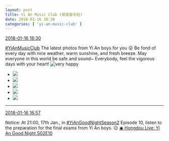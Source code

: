 ```yaml
---
layout: post
title: Yi An Music Club (易安音乐社)
date: 2018-01-16 18:30
categories: [ 'yi-an-music-club' ]
---
```


<div class="weibo-info">
  <a href="https://weibo.com/6094546964/FEEp19oeo">2018-01-16 18:30</a>
</div>

[#YiAnMusicClub](https://weibo.com/p/100808beae2e3e05b17b64f63ebedca39f19b2/super_index) The latest photos from Yi An boys for you :stuck_out_tongue_winking_eye: Be fond of every day with nice weather, warm sunshine, and fresh breeze. May everyone in this world be safe and sound~ Everybody, feel the vigorous days with your heart! ![very happy](https://img.t.sinajs.cn/t4/appstyle/expression/ext/normal/58/mb_org.gif)

<!-- more -->

<ul class="weibo-pic-list-2">
  <li class="weibo-pic">
    <a href="http://wx1.sinaimg.cn/mw690/006Es64Aly1fnimja6sofj31410qowmm.jpg"><img src="http://wx1.sinaimg.cn/thumb150/006Es64Aly1fnimja6sofj31410qowmm.jpg"/></a>
  </li>
  <li class="weibo-pic">
    <a href="http://wx2.sinaimg.cn/mw690/006Es64Aly1fnimjafl1qj31400qnali.jpg"><img src="http://wx2.sinaimg.cn/thumb150/006Es64Aly1fnimjafl1qj31400qnali.jpg"/></a>
  </li>
  <li class="weibo-pic">
    <a href="http://wx2.sinaimg.cn/mw690/006Es64Aly1fnimjfp6amj32k83uckjt.jpg"><img src="http://wx2.sinaimg.cn/thumb150/006Es64Aly1fnimjfp6amj32k83uckjt.jpg"/></a>
  </li>
  <li class="weibo-pic">
    <a href="http://wx2.sinaimg.cn/mw690/006Es64Aly1fnimjhextuj31fj24m1kz.jpg"><img src="http://wx2.sinaimg.cn/thumb150/006Es64Aly1fnimjhextuj31fj24m1kz.jpg"/></a>
  </li>
  <li class="weibo-pic">
    <a href="http://wx2.sinaimg.cn/mw690/006Es64Aly1fnimjk2tg3j32s71utqv8.jpg"><img src="http://wx2.sinaimg.cn/thumb150/006Es64Aly1fnimjk2tg3j32s71utqv8.jpg"/></a>
  </li>
</ul>

---

<div class="weibo-info">
  <a href="https://weibo.com/6094546964/FEDN1vdGn">2018-01-16 16:57</a>
</div>

Notice: At 21:00, 17th Jan., in [#YiAnGoodNightSeason2](https://weibo.com/p/10080802e621e237e7a16aab4b6d6d67e97a53) Episode 10, listen to the preparation for the final exams from Yi An boys. :wink: [◉ Hongdou Live: Yi An Good Night S02E10](http://www.hongdoufm.com/room/1090139317914828871)
